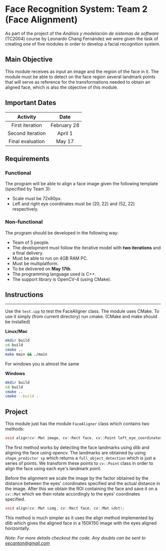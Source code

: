 # Face Recognition System: Team 2 (Face Alignment)

As part of the project of the *Análisis y modelación de sistemas de software* (TC2004) course by Leonardo Chang Fernández we were given the task of creating one of five modules in order to develop a facial recognition system.

## Main Objective

This module receives as input an image and the region of the face in it. The module must be able to detect on the face region several landmark points that will serve as reference for the transformations needed to obtain an aligned face, which is also the objective of this module.

## Important Dates

|     Activity     |     Date     |
|:----------------:|:------------:|
|  First iteration |  February 28 |
| Second iteration |    April 1   |
| Final evaluation |    May 17    |

## Requirements

### Functional

The program will be able to align a face image given the following template (specified by Team 3):
- Scale must be 72x80px.
- Left and right eye coordinates must be (20, 22) and (52, 22) respectively.

### Non-functional

The program should be developed in the following way:
- Team of 5 people.
- The development must follow the iterative model with **two iterations** and a final delivery.
- Must be able to run on 4GB RAM PC.
- Must be multiplatform.
- To be delivered on **May 17th**.
- The programming language used is C++.
- The support library is OpenCV-4 (using CMake).

## Instructions

---

Use the `test.cpp` to test the FaceAligner class. The module uses CMake. To use it simply (from current directory) run cmake. (CMake and make should be installed)

**Linux/Mac**

```bash
mkdir build
cd build
cmake ..
make main && ./main
```

For windows you is almost the same

**Windows**

```bash
mkdir build
cd build
cmake ..
cmake --build .
```

## Project

This module just has the module `FaceAligner` class which contains two methods:

```cpp
void align(cv::Mat image, cv::Rect face, cv::Point left_eye_coordinates, cv::Point right_eye_coordinates, int width, int height, cv::Mat &dst);
```

The first method works by detecting the face landmarks using dlib and aligning the face using opencv. The landmarks are obtained by using `shape_predictor sp` which returns a `full_object_detection` which is just a series of points. We transform these points to `cv::Point` class in order to align the face using each eye's landmark point.

Before the alignment we scale the image by the factor obtained by the distance between the eyes' coordinates specified and the actual distance in the image. After this we obtain the ROI containing the face and save it on a `cv::Mat` which we then rotate accordingly to the eyes' coordinates specified.

```cpp
void align(cv::Mat &img, cv::Rect face, cv::Mat &dst);
```

This method is much simpler as it uses the align method implemented by dlib which gives the aligned face in a 150X150 image with the eyes aligned horizontally.

*Note: For more details checkout the code. Any doubts can be sent to eecanton@gmail.com*